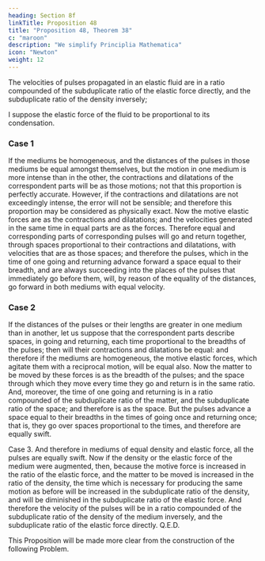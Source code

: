 ```yaml
---
heading: Section 8f
linkTitle: Proposition 48
title: "Proposition 48, Theorem 38"
c: "maroon"
description: "We simplify Principlia Mathematica"
icon: "Newton"
weight: 12
---
```



The velocities of pulses propagated in an elastic fluid are in a ratiο compounded of the subduplicate ratio of the elastic force directly, and the subduplicate ratio of the density inversely; 

I suppose the elastic force of the fluid to be proportional to its condensation.


### Case 1

If the mediums be homogeneous, and the distances of the pulses in those mediums be equal amongst themselves, but the motion in one medium is more intense than in the other, the contractions and dilatations of the correspondent parts will be as those motions; not that this proportion is perfectly accurate. However, if the contractions and dilatations are not exceedingly intense, the error will not be sensible; and therefore this proportion may be considered as physically exact. Now the motive elastic forces are as the contractions and dilatations; and the velocities generated in the same time in equal parts are as the forces. Therefore equal and corresponding parts of corresponding pulses will go and return together, through spaces proportional to their contractions and dilatations, with velocities that are as those spaces; and therefore the pulses, which in the time of one going and returning advance forward a space equal to their breadth, and are always succeeding into the places of the pulses that immediately go before them, will, by reason of the equality of the distances, go forward in both mediums with equal velocity.

### Case 2

If the distances of the pulses or their lengths are greater in one medium than in another, let us suppose that the correspondent parts describe spaces, in going and returning, each time proportional to the breadths of the pulses; then will their contractions and dilatations be equal: and therefore if the mediums are homogeneous, the motive elastic forces, which agitate them with a reciprocal motion, will be equal also. Now the matter to be moved by these forces is as the breadth of the pulses; and the space through which they move every time they go and return is in the same ratio. And, moreover, the time of one going and returning is in a ratio compounded of the subduplicate ratio of the matter, and the subduplicate ratio of the space; and therefore is as the space. But the pulses advance a space equal to their breadths in the times of going once and returning once; that is, they go over spaces proportional to the times, and therefore are equally swift.

Case 3. And therefore in mediums of equal density and elastic force, all the pulses are equally swift. Now if the density or the elastic force of the medium were augmented, then, because the motive force is increased in the ratio of the elastic force, and the matter to be moved is increased in the ratio of the density, the time which is necessary for producing the same motion as before will be increased in the subduplicate ratio of the density, and will be diminished in the subduplicate ratio of the elastic force. And therefore the velocity of the pulses will be in a ratio compounded of the subduplicate ratio of the density of the medium inversely, and the subduplicate ratio of the elastic force directly.   Q.E.D.

This Proposition will be made more clear from the construction of the following Problem.
